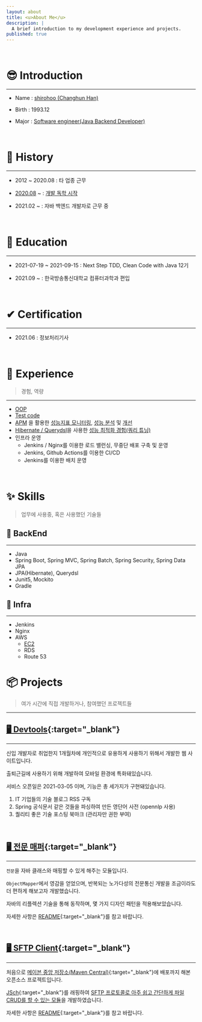 ```yaml
---
layout: about
title: <u>About Me</u>
description: |
  A brief introduction to my development experience and projects.
published: true
---
```


<br />

# 😎 Introduction

---

- Name :  <u>shirohoo (Changhun Han)</u>

- Birth : 1993.12

- Major : <u>Software engineer(Java Backend Developer)</u>

<br />

# 📖 History

---

- 2012 ~ 2020.08 : 타 업종 근무

- <u>2020.08</u> ~ : <u>개발 독학 시작</u>

- 2021.02 ~ : 자바 백엔드 개발자로 근무 중

<br />

# 📜 Education

---

- 2021-07-19 ~ 2021-09-15 : Next Step TDD, Clean Code with Java 12기

- 2021.09 ~ : 한국방송통신대학교 컴퓨터과학과 편입

<br />

# ✔ Certification

---

- 2021.06 : 정보처리기사

<br />

# 👏 Experience

> 경험, 역량

---

- <u>OOP</u>
- <u>Test code</u>
- <u>APM</u> 을 활용한 <u>성능지표 모니터링</u>, <u>성능 분석</u> 및 <u>개선</u>
- <u>Hibernate / Querydsl</u>을 사용한 <u>성능 최적화 경험(쿼리 튜닝)</u>
- 인프라 운영
    - Jenkins / Nginx를 이용한 로드 밸런싱, 무중단 배포 구축 및 운영
    - Jenkins, Github Actions를 이용한 CI/CD
    - Jenkins를 이용한 배치 운영

<br />

# ✨ Skills

> 업무에 사용중, 혹은 사용했던 기술들

## 🔐 BackEnd

---

- Java
- Spring Boot, Spring MVC, Spring Batch, Spring Security, Spring Data JPA
- JPA(Hibernate), Querydsl
- Junit5, Mockito
- Gradle

## 🕋 Infra

---

- Jenkins
- Nginx
- AWS
    - <u>EC2</u>
    - RDS
    - Route 53

# 📦 Projects

> 여가 시간에 직접 개발하거나, 참여했던 프로젝트들

---

## [🖥 Devtools](https://devtools.life/){:target="_blank"}

---

신입 개발자로 취업한지 1개월차에 개인적으로 유용하게 사용하기 위해서 개발한 웹 사이트입니다.

출퇴근길에 사용하기 위해 개발하여 모바일 환경에 특화돼있습니다.

서비스 오픈일은 2021-03-05 이며, 기능은 총 세가지가 구현돼있습니다.

1. IT 기업들의 기술 블로그 RSS 구독
2. Spring 공식문서 같은 것들을 파싱하여 만든 영단어 사전 (opennlp 사용)
3. 퀄리티 좋은 기술 포스팅 북마크 (관리자만 권한 부여)

<br />

## [🖥 전문 매퍼](https://github.com/shirohoo/full-text-mapper){:target="_blank"}

---

`전문`을 자바 클래스와 매핑할 수 있게 해주는 모듈입니다.

`ObjectMapper`에서 영감을 얻었으며, 반복되는 노가다성의 전문통신 개발을 조금이라도 더 편하게 해보고자 개발했습니다.

자바의 리플렉션 기술을 통해 동작하며, 몇 가지 디자인 패턴을 적용해보았습니다.

자세한 사항은 [README](https://github.com/shirohoo/full-text-mapper/blob/main/README.md){:target="_blank"}를 참고 바랍니다.

<br />

## [🖥 SFTP Client](https://github.com/shirohoo/sftp-client){:target="_blank"}

---

처음으로 [메이븐 중앙 저장소(Maven Central)](https://mvnrepository.com/artifact/io.github.shirohoo/sftp-client){:target="_blank"}에 배포까지 해본 오픈소스 프로젝트입니다.

[JSch](https://github.com/is/jsch){:target="_blank"}를 래핑하여 <u>SFTP 프로토콜로 아주 쉽고 간단하게 파일 CRUD를 할 수 있는 모듈</u>을 개발하였습니다.

자세한 사항은 [README](https://github.com/shirohoo/sftp-client/blob/master/README.md){:target="_blank"}를 참고 바랍니다.

<br />
